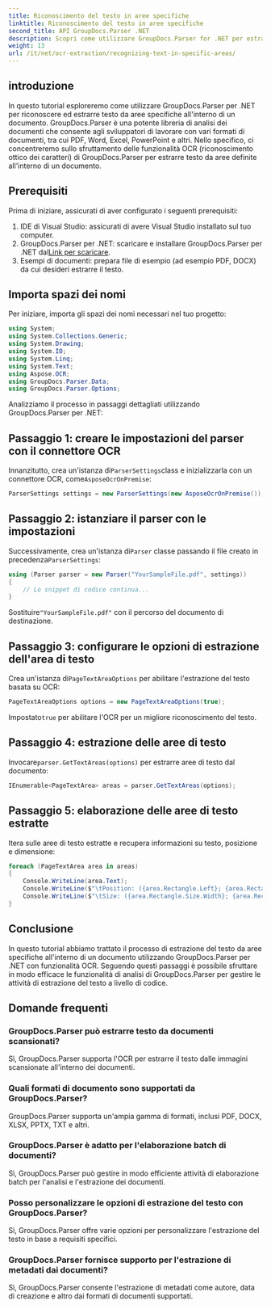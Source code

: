 ```yaml
---
title: Riconoscimento del testo in aree specifiche
linktitle: Riconoscimento del testo in aree specifiche
second_title: API GroupDocs.Parser .NET
description: Scopri come utilizzare GroupDocs.Parser for .NET per estrarre testo da aree specifiche nei documenti con funzionalità OCR.
weight: 13
url: /it/net/ocr-extraction/recognizing-text-in-specific-areas/
---
```

## introduzione
In questo tutorial esploreremo come utilizzare GroupDocs.Parser per .NET per riconoscere ed estrarre testo da aree specifiche all'interno di un documento. GroupDocs.Parser è una potente libreria di analisi dei documenti che consente agli sviluppatori di lavorare con vari formati di documenti, tra cui PDF, Word, Excel, PowerPoint e altri. Nello specifico, ci concentreremo sullo sfruttamento delle funzionalità OCR (riconoscimento ottico dei caratteri) di GroupDocs.Parser per estrarre testo da aree definite all'interno di un documento.
## Prerequisiti
Prima di iniziare, assicurati di aver configurato i seguenti prerequisiti:
1. IDE di Visual Studio: assicurati di avere Visual Studio installato sul tuo computer.
2.  GroupDocs.Parser per .NET: scaricare e installare GroupDocs.Parser per .NET dal[Link per scaricare](https://releases.groupdocs.com/parser/net/).
3. Esempi di documenti: prepara file di esempio (ad esempio PDF, DOCX) da cui desideri estrarre il testo.

## Importa spazi dei nomi
Per iniziare, importa gli spazi dei nomi necessari nel tuo progetto:
```csharp
using System;
using System.Collections.Generic;
using System.Drawing;
using System.IO;
using System.Linq;
using System.Text;
using Aspose.OCR;
using GroupDocs.Parser.Data;
using GroupDocs.Parser.Options;
```

Analizziamo il processo in passaggi dettagliati utilizzando GroupDocs.Parser per .NET:
## Passaggio 1: creare le impostazioni del parser con il connettore OCR
 Innanzitutto, crea un'istanza di`ParserSettings`class e inizializzarla con un connettore OCR, come`AsposeOcrOnPremise`:
```csharp
ParserSettings settings = new ParserSettings(new AsposeOcrOnPremise());
```
## Passaggio 2: istanziare il parser con le impostazioni
 Successivamente, crea un'istanza di`Parser` classe passando il file creato in precedenza`ParserSettings`:
```csharp
using (Parser parser = new Parser("YourSampleFile.pdf", settings))
{
    // Lo snippet di codice continua...
}
```
 Sostituire`"YourSampleFile.pdf"` con il percorso del documento di destinazione.
## Passaggio 3: configurare le opzioni di estrazione dell'area di testo
 Crea un'istanza di`PageTextAreaOptions` per abilitare l'estrazione del testo basata su OCR:
```csharp
PageTextAreaOptions options = new PageTextAreaOptions(true);
```
 Impostato`true` per abilitare l'OCR per un migliore riconoscimento del testo.
## Passaggio 4: estrazione delle aree di testo
 Invocare`parser.GetTextAreas(options)` per estrarre aree di testo dal documento:
```csharp
IEnumerable<PageTextArea> areas = parser.GetTextAreas(options);
```
## Passaggio 5: elaborazione delle aree di testo estratte
Itera sulle aree di testo estratte e recupera informazioni su testo, posizione e dimensione:
```csharp
foreach (PageTextArea area in areas)
{
    Console.WriteLine(area.Text);
    Console.WriteLine($"\tPosition: ({area.Rectangle.Left}; {area.Rectangle.Top})");
    Console.WriteLine($"\tSize: ({area.Rectangle.Size.Width}; {area.Rectangle.Size.Height})");
}
```

## Conclusione
In questo tutorial abbiamo trattato il processo di estrazione del testo da aree specifiche all'interno di un documento utilizzando GroupDocs.Parser per .NET con funzionalità OCR. Seguendo questi passaggi è possibile sfruttare in modo efficace le funzionalità di analisi di GroupDocs.Parser per gestire le attività di estrazione del testo a livello di codice.

## Domande frequenti
### GroupDocs.Parser può estrarre testo da documenti scansionati?
Sì, GroupDocs.Parser supporta l'OCR per estrarre il testo dalle immagini scansionate all'interno dei documenti.
### Quali formati di documento sono supportati da GroupDocs.Parser?
GroupDocs.Parser supporta un'ampia gamma di formati, inclusi PDF, DOCX, XLSX, PPTX, TXT e altri.
### GroupDocs.Parser è adatto per l'elaborazione batch di documenti?
Sì, GroupDocs.Parser può gestire in modo efficiente attività di elaborazione batch per l'analisi e l'estrazione dei documenti.
### Posso personalizzare le opzioni di estrazione del testo con GroupDocs.Parser?
Sì, GroupDocs.Parser offre varie opzioni per personalizzare l'estrazione del testo in base a requisiti specifici.
### GroupDocs.Parser fornisce supporto per l'estrazione di metadati dai documenti?
Sì, GroupDocs.Parser consente l'estrazione di metadati come autore, data di creazione e altro dai formati di documenti supportati.